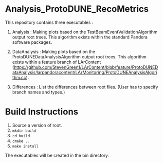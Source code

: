 # Analysis_ProtoDUNE_RecoMetrics

This repository contains three executables : 

1) Analysis : Making plots based on the TestBeamEventValidationAlgorithm output root trees.  This algorithm exists within the standard Pandora software packages.

2) DataAnalysis : Making plots based on the ProtoDUNEDataAnalysisAlgorithm output root trees.  This algorithm exists within a feature branch of LArContent (https://github.com/StevenGreen1/LArContent/blob/feature/ProtoDUNEDataAnalysis/larpandoracontent/LArMonitoring/ProtoDUNEAnalysisAlgorithm.cc).

3) Differences : List the differences between root files.   (User has to specify branch names and types.)

# Build Instructions
1) Source a version of root.
2) `mkdir build`
3) `cd build`
4) `cmake ..`
5) `make install`

The executables will be created in the bin directory.
